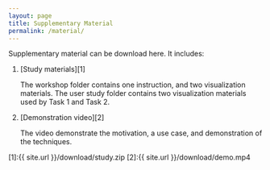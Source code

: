 ```yaml
---
layout: page
title: Supplementary Material
permalink: /material/
---
```

Supplementary material can be download here. It includes:
1. [Study materials][1]

   The workshop folder contains one instruction, and two visualization materials.
   The user study folder contains two visualization materials used by Task 1 and Task 2.
2. [Demonstration video][2]

   The video demonstrate the motivation, a use case, and demonstration of the techniques.

[1]:{{ site.url }}/download/study.zip
[2]:{{ site.url }}/download/demo.mp4